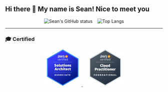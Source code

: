 ## Hi there 👋 My name is Sean! Nice to meet you

<p align="center"> <img height="180" style="vertical-align:top;" src="https://github-readme-stats.vercel.app/api?username=kirbeee" alt="Sean's GitHub status" />
  &nbsp;&nbsp; <img height="180" style="vertical-align:top;" src="https://github-readme-stats.vercel.app/api/top-langs/?username=kirbeee&layout=compact" alt="Top Langs" />
</p>

---
### 🎓 Certified
<p align="center">
  <a href="https://www.credly.com/badges/6c2802fa-8625-4f78-8afe-cf5ae899a2cc/public_url">
    <img src="./aws-certified-solutions-architect-associate.png" alt="AWS Certified Solutions Architect - Associate" height="120">
  </a>
  &nbsp;&nbsp; <a href="https://www.credly.com/badges/cc223fca-bf88-40e9-9db7-c1ed778c627a/public_url">
    <img src="./aws-certified-cloud-practitioner.png" alt="AWS Certified Cloud Practitioner" height="120">
  </a>
</p>